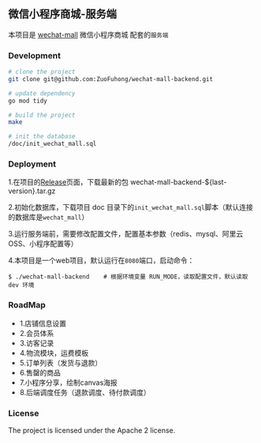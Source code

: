 ## 微信小程序商城-服务端

本项目是 [wechat-mall](https://github.com/ZuoFuhong/wechat-mall-miniapp) 微信小程序商城 配套的`服务端`

### Development

```sh
# clone the project
git clone git@github.com:ZuoFuhong/wechat-mall-backend.git

# update dependency
go mod tidy

# build the project
make

# init the database
/doc/init_wechat_mall.sql
```

### Deployment

1.在项目的[Release](https://github.com/ZuoFuhong/wechat-mall-backend/releases)页面，下载最新的包 wechat-mall-backend-${last-version}.tar.gz

2.初始化数据库，下载项目 doc 目录下的`init_wechat_mall.sql`脚本（默认连接的数据库是`wechat_mall`）

3.运行服务端前，需要修改配置文件，配置基本参数（redis、mysql、阿里云OSS、小程序配置等）

4.本项目是一个web项目，默认运行在`8080`端口，启动命令：

```
$ ./wechat-mall-backend    # 根据环境变量 RUN_MODE，读取配置文件，默认读取 dev 环境 
```


### RoadMap

- 1.店铺信息设置
- 2.会员体系
- 3.访客记录
- 4.物流模块，运费模板
- 5.订单列表（发货与退款）
- 6.售罄的商品
- 7.小程序分享，绘制canvas海报
- 8.后端调度任务（退款调度、待付款调度）

### License

The project is licensed under the Apache 2 license.
